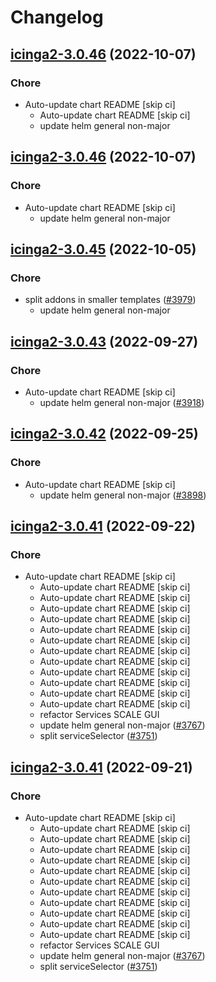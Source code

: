 # Changelog



## [icinga2-3.0.46](https://github.com/truecharts/charts/compare/icinga2-3.0.45...icinga2-3.0.46) (2022-10-07)

### Chore

- Auto-update chart README [skip ci]
  - Auto-update chart README [skip ci]
  - update helm general non-major




## [icinga2-3.0.46](https://github.com/truecharts/charts/compare/icinga2-3.0.45...icinga2-3.0.46) (2022-10-07)

### Chore

- Auto-update chart README [skip ci]
  - update helm general non-major




## [icinga2-3.0.45](https://github.com/truecharts/charts/compare/icinga2-3.0.44...icinga2-3.0.45) (2022-10-05)

### Chore

- split addons in smaller templates ([#3979](https://github.com/truecharts/charts/issues/3979))
  - update helm general non-major




## [icinga2-3.0.43](https://github.com/truecharts/charts/compare/icinga2-3.0.42...icinga2-3.0.43) (2022-09-27)

### Chore

- Auto-update chart README [skip ci]
  - update helm general non-major ([#3918](https://github.com/truecharts/charts/issues/3918))




## [icinga2-3.0.42](https://github.com/truecharts/charts/compare/icinga2-3.0.41...icinga2-3.0.42) (2022-09-25)

### Chore

- Auto-update chart README [skip ci]
  - update helm general non-major ([#3898](https://github.com/truecharts/charts/issues/3898))




## [icinga2-3.0.41](https://github.com/truecharts/charts/compare/icinga2-3.0.40...icinga2-3.0.41) (2022-09-22)

### Chore

- Auto-update chart README [skip ci]
  - Auto-update chart README [skip ci]
  - Auto-update chart README [skip ci]
  - Auto-update chart README [skip ci]
  - Auto-update chart README [skip ci]
  - Auto-update chart README [skip ci]
  - Auto-update chart README [skip ci]
  - Auto-update chart README [skip ci]
  - Auto-update chart README [skip ci]
  - Auto-update chart README [skip ci]
  - Auto-update chart README [skip ci]
  - Auto-update chart README [skip ci]
  - Auto-update chart README [skip ci]
  - refactor Services SCALE GUI
  - update helm general non-major ([#3767](https://github.com/truecharts/charts/issues/3767))
  - split serviceSelector ([#3751](https://github.com/truecharts/charts/issues/3751))




## [icinga2-3.0.41](https://github.com/truecharts/charts/compare/icinga2-3.0.40...icinga2-3.0.41) (2022-09-21)

### Chore

- Auto-update chart README [skip ci]
  - Auto-update chart README [skip ci]
  - Auto-update chart README [skip ci]
  - Auto-update chart README [skip ci]
  - Auto-update chart README [skip ci]
  - Auto-update chart README [skip ci]
  - Auto-update chart README [skip ci]
  - Auto-update chart README [skip ci]
  - Auto-update chart README [skip ci]
  - Auto-update chart README [skip ci]
  - Auto-update chart README [skip ci]
  - Auto-update chart README [skip ci]
  - refactor Services SCALE GUI
  - update helm general non-major ([#3767](https://github.com/truecharts/charts/issues/3767))
  - split serviceSelector ([#3751](https://github.com/truecharts/charts/issues/3751))

